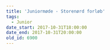 ```yaml
---
title: 'Juniormøde - Storenørd forløb'
tags:
  - Junior
date_start: 2017-10-31T18:00:00
date_end: 2017-10-31T20:00:00
old_id: 6900
---
```

